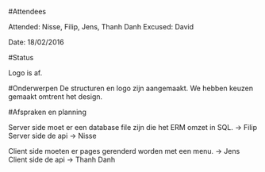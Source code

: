 #Attendees

Attended: Nisse, Filip, Jens, Thanh Danh
Excused: David

Date: 18/02/2016

#Status

Logo is af.

#Onderwerpen
De structuren en logo zijn aangemaakt. We hebben keuzen gemaakt omtrent het design.

#Afspraken en planning

Server side moet er een database file zijn die het ERM omzet in SQL. -> Filip
Server side de api -> Nisse

Client side moeten er pages gerenderd worden met een menu. -> Jens
Client side de api -> Thanh Danh
